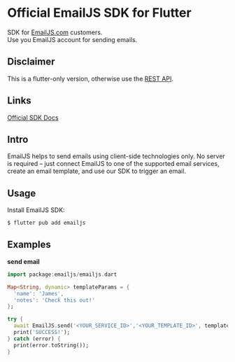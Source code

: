 # Official EmailJS SDK for Flutter

SDK for [EmailJS.com](https://www.emailjs.com) customers.
\
Use you EmailJS account for sending emails.

## Disclaimer

This is a flutter-only version, otherwise use
the [REST API](https://www.emailjs.com/docs/rest-api/send/).

## Links

[Official SDK Docs](https://www.emailjs.com/docs)

## Intro

EmailJS helps to send emails using client-side technologies only.
No server is required – just connect EmailJS to one of the supported
email services, create an email template, and use our SDK
to trigger an email.

## Usage

Install EmailJS SDK:

```bash 
$ flutter pub add emailjs 
```

## Examples

**send email**

```dart 
import package:emailjs/emailjs.dart

Map<String, dynamic> templateParams = {
  'name': 'James',
  'notes': 'Check this out!'
};

try {
  await EmailJS.send('<YOUR_SERVICE_ID>','<YOUR_TEMPLATE_ID>', templateParams, '<YOUR_PUBLIC_KEY>');
  print('SUCCESS!');
} catch (error) {
  print(error.toString());
}
```
